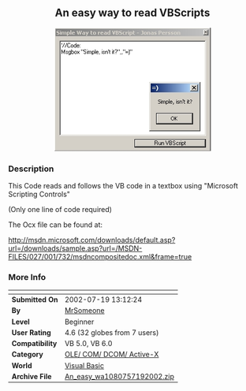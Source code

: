 ﻿<div align="center">

## An easy way to read VBScripts

<img src="PIC2002719717541075.jpg">
</div>

### Description

This Code reads and follows the VB code in a textbox using "Microsoft Scripting Controls"

(Only one line of code required)

The Ocx file can be found at:

http://msdn.microsoft.com/downloads/default.asp?url=/downloads/sample.asp?url=/MSDN-FILES/027/001/732/msdncompositedoc.xml&frame=true
 
### More Info
 


<span>             |<span>
---                |---
**Submitted On**   |2002-07-19 13:12:24
**By**             |[MrSomeone](https://github.com/Planet-Source-Code/PSCIndex/blob/master/ByAuthor/mrsomeone.md)
**Level**          |Beginner
**User Rating**    |4.6 (32 globes from 7 users)
**Compatibility**  |VB 5\.0, VB 6\.0
**Category**       |[OLE/ COM/ DCOM/ Active\-X](https://github.com/Planet-Source-Code/PSCIndex/blob/master/ByCategory/ole-com-dcom-active-x__1-29.md)
**World**          |[Visual Basic](https://github.com/Planet-Source-Code/PSCIndex/blob/master/ByWorld/visual-basic.md)
**Archive File**   |[An\_easy\_wa1080757192002\.zip](https://github.com/Planet-Source-Code/mrsomeone-an-easy-way-to-read-vbscripts__1-37067/archive/master.zip)








